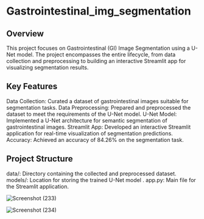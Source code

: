 # Gastrointestinal_img_segmentation

## Overview

This project focuses on Gastrointestinal (GI) Image Segmentation using a U-Net model. The project encompasses the entire lifecycle, from data collection and preprocessing to building an interactive Streamlit app for visualizing segmentation results.

## Key Features

Data Collection: Curated a dataset of gastrointestinal images suitable for segmentation tasks.
Data Preprocessing: Prepared and preprocessed the dataset to meet the requirements of the U-Net model.
U-Net Model: Implemented a U-Net architecture for semantic segmentation of gastrointestinal images.
Streamlit App: Developed an interactive Streamlit application for real-time visualization of segmentation predictions.
Accuracy: Achieved an accuracy of 84.26% on the segmentation task.

## Project Structure
data/: Directory containing the collected and preprocessed dataset.
models/: Location for storing the trained U-Net model .
app.py: Main file for the Streamlit application.



![Screenshot (233)](https://github.com/bhushanbkt/Gastrointestinal_img_segmentation/assets/91175596/b90c92da-2645-44f2-9f56-2011c6e89e9d)




![Screenshot (234)](https://github.com/bhushanbkt/Gastrointestinal_img_segmentation/assets/91175596/147cdf69-65f6-4087-840c-728b40b3b0fa)
